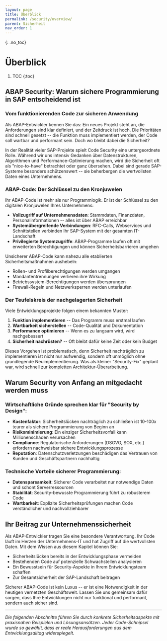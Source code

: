 ```yaml
---
layout: page
title: Überblick
permalink: /security/overview/
parent: Sicherheit
nav_order: 1
---
```


{: .no_toc}

# Überblick

1. TOC
{:toc}

## ABAP Security: Warum sichere Programmierung in SAP entscheidend ist

### Vom funktionierenden Code zur sicheren Anwendung

Als ABAP-Entwickler kennen Sie das: Ein neues Projekt steht an, die Anforderungen sind klar definiert, und der Zeitdruck ist hoch. Die Prioritäten sind schnell gesetzt -- die Funktion muss implementiert werden, der Code soll wartbar und performant sein. Doch wo bleibt dabei die Sicherheit?

In der Realität vieler SAP-Projekte spielt Code Security eine untergeordnete Rolle. Während wir uns intensiv Gedanken über Datenstrukturen, Algorithmen und Performance-Optimierung machen, wird die Sicherheit oft als "nice-to-have" betrachtet oder ganz übersehen. Dabei sind gerade SAP-Systeme besonders schützenswert -- sie beherbergen die wertvollsten Daten eines Unternehmens.

### ABAP-Code: Der Schlüssel zu den Kronjuwelen

Ihr ABAP-Code ist mehr als nur Programmlogik. Er ist der Schlüssel zu den digitalen Kronjuwelen Ihres Unternehmens:

- **Vollzugriff auf Unternehmensdaten**: Stammdaten, Finanzdaten, Personalinformationen -- alles ist über ABAP erreichbar
- **Systemübergreifende Verbindungen**: RFC-Calls, Webservices und Schnittstellen verbinden Ihr SAP-System mit der gesamten IT-Landschaft
- **Privilegierte Systemzugriffe**: ABAP-Programme laufen oft mit erweiterten Berechtigungen und können Sicherheitsbarrieren umgehen

Unsicherer ABAP-Code kann nahezu alle etablierten Sicherheitsmaßnahmen aushebeln:

- Rollen- und Profilberechtigungen werden umgangen
- Mandantentrennungen verlieren ihre Wirkung
- Betriebssystem-Berechtigungen werden übersprungen
- Firewall-Regeln und Netzwerksperren werden unterlaufen

### Der Teufelskreis der nachgelagerten Sicherheit

Viele Entwicklungsprojekte folgen einem bekannten Muster:

1. **Funktion implementieren** -- Das Programm muss erstmal laufen
2. **Wartbarkeit sicherstellen** -- Code-Qualität und Dokumentation
3. **Performance optimieren** -- Wenn es zu langsam wird, wird nachgebessert
4. **Sicherheit nachrüsten?** -- Oft bleibt dafür keine Zeit oder kein Budget

Dieses Vorgehen ist problematisch, denn Sicherheit nachträglich zu implementieren ist nicht nur aufwendig, sondern oft unmöglich ohne grundlegende Neuimplementierung. Was als kleiner "Security-Fix" geplant war, wird schnell zur kompletten Architektur-Überarbeitung.

## Warum Security von Anfang an mitgedacht werden muss

### Wirtschaftliche Gründe sprechen klar für "Security by Design":

- **Kostenfaktor**: Sicherheitslücken nachträglich zu schließen ist 10-100x teurer als sichere Programmierung von Beginn an
- **Risikominimierung**: Ein einziger Sicherheitsvorfall kann Millionenschäden verursachen
- **Compliance**: Regulatorische Anforderungen (DSGVO, SOX, etc.) erfordern nachweisbar sichere Entwicklungsprozesse
- **Reputation**: Datenschutzverletzungen beschädigen das Vertrauen von Kunden und Geschäftspartnern nachhaltig

### Technische Vorteile sicherer Programmierung:

- **Datensparsamkeit**: Sicherer Code verarbeitet nur notwendige Daten und schont Serverressourcen
- **Stabilität**: Security-bewusste Programmierung führt zu robusterem Code
- **Wartbarkeit**: Explizite Sicherheitsprüfungen machen Code verständlicher und nachvollziehbarer

## Ihr Beitrag zur Unternehmenssicherheit

Als ABAP-Entwickler tragen Sie eine besondere Verantwortung. Ihr Code läuft im Herzen der Unternehmens-IT und hat Zugriff auf die wertvollsten Daten. Mit dem Wissen aus diesem Kapitel können Sie:

- Sicherheitslücken bereits in der Entwicklungsphase vermeiden
- Bestehenden Code auf potenzielle Schwachstellen analysieren
- Ein Bewusstsein für Security-Aspekte in Ihrem Entwicklungsteam schaffen
- Zur Gesamtsicherheit der SAP-Landschaft beitragen

Sicherer ABAP-Code ist kein Luxus -- er ist eine Notwendigkeit in der heutigen vernetzten Geschäftswelt. Lassen Sie uns gemeinsam dafür sorgen, dass Ihre Entwicklungen nicht nur funktional und performant, sondern auch sicher sind.

---

*Die folgenden Abschnitte führen Sie durch konkrete Sicherheitsaspekte mit praxisnahen Beispielen und Lösungsansätzen. Jeder Code-Schnipsel wurde so gewählt, dass er reale Herausforderungen aus dem Entwicklungsalltag widerspiegelt.*